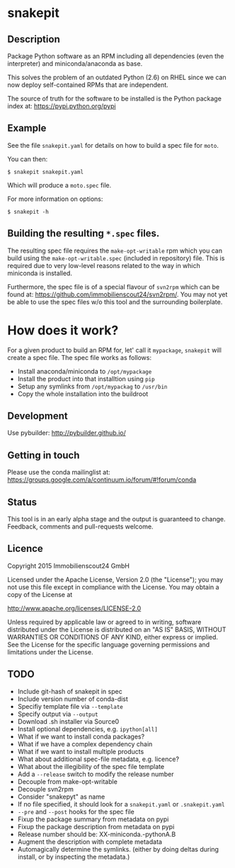 # snakepit

## Description

Package Python software as an RPM including all dependencies (even the
interpreter) and miniconda/anaconda as base.

This solves the problem of an outdated Python (2.6) on RHEL since we can now
deploy self-contained RPMs that are independent.

The source of truth for the software to be installed is the Python package
index at: https://pypi.python.org/pypi

## Example

See the file `snakepit.yaml` for details on how to build a spec file for
`moto`.

You can then:

```
$ snakepit snakepit.yaml
```

Which will produce a `moto.spec` file.

For more information on options:

```
$ snakepit -h
```

## Building the resulting `*.spec` files.

The resulting spec file requires the `make-opt-writable` rpm which you can
build using the `make-opt-writable.spec` (included in repository) file. This is
required due to very low-level reasons related to the way in which miniconda
is installed.

Furthermore, the spec file is of a special flavour of `svn2rpm` which can be
found at: https://github.com/immobilienscout24/svn2rpm/. You may not yet be
able to use the spec files w/o this tool and the surrounding boilerplate.

# How does it work?

For a given product to build an RPM for, let' call it `mypackage`, `snakepit`
will create a spec file. The spec file works as follows:

* Install anaconda/miniconda to `/opt/mypackage`
* Install the product into that installtion using `pip`
* Setup any symlinks from `/opt/mypackag` to `/usr/bin`
* Copy the whole installation into the buildroot

## Development

Use pybuilder: http://pybuilder.github.io/

## Getting in touch

Please use the conda mailinglist at: https://groups.google.com/a/continuum.io/forum/#!forum/conda

## Status

This tool is in an early alpha stage and the output is guaranteed to change.
Feedback, comments and pull-requests welcome.

## Licence

Copyright 2015 Immobilienscout24 GmbH

Licensed under the Apache License, Version 2.0 (the "License"); you may not use
this file except in compliance with the License. You may obtain a copy of the
License at

http://www.apache.org/licenses/LICENSE-2.0

Unless required by applicable law or agreed to in writing, software distributed
under the License is distributed on an "AS IS" BASIS, WITHOUT WARRANTIES OR
CONDITIONS OF ANY KIND, either express or implied. See the License for the
specific language governing permissions and limitations under the License.

## TODO

* Include git-hash of snakepit in spec
* Include version number of conda-dist
* Specifiy template file via `--template`
* Specify output via `--output`
* Download .sh installer via Source0
* Install optional dependencies, e.g. `ipython[all]`
* What if we want to install conda packages?
* What if we have a complex dependency chain
* What if we want to install multiple products
* What about additional spec-file metadata, e.g. licence?
* What about the illegibility of the spec file template
* Add a `--release` switch to modify the release number
* Decouple from make-opt-writable
* Decouple svn2rpm
* Consider "snakepyt" as name
* If no file specified, it should look for a `snakepit.yaml` or `.snakepit.yaml`
* `--pre` and `--post` hooks for the spec file
* Fixup the package summary from metadata on pypi
* Fixup the package description from metadata on pypi
* Release number should be: XX-miniconda.-pythonA.B
* Augment the description with complete metadata
* Automagically determine the symlinks. (either by doing deltas during install,
  or by inspecting the metadata.)
